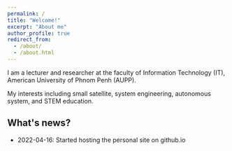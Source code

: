 ```yaml
---
permalink: /
title: "Welcome!"
excerpt: "About me"
author_profile: true
redirect_from: 
  - /about/
  - /about.html
---
```


I am a lecturer and researcher at the faculty of Information Technology (IT), American University of Phnom Penh (AUPP). 

My interests including small satellite, system engineering, autonomous system, and STEM education.


What's news?
------
- 2022-04-16: Started hosting the personal site on github.io
